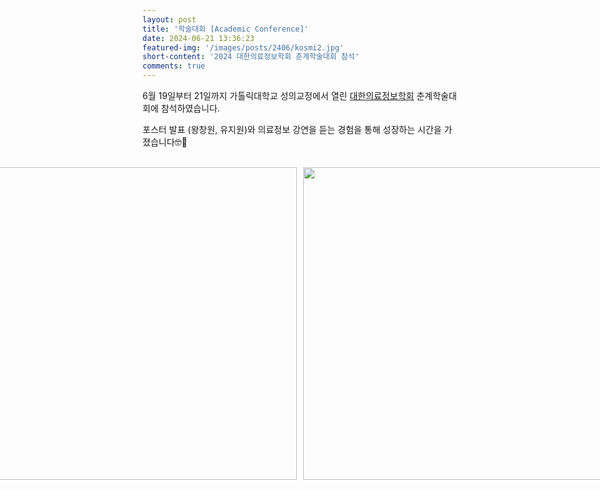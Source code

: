 ```yaml
---
layout: post
title: '학술대회 [Academic Conference]'
date: 2024-06-21 13:36:23
featured-img: '/images/posts/2406/kosmi2.jpg'
short-content: '2024 대한의료정보학회 춘계학술대회 참석'
comments: true
---
```


6월 19일부터 21일까지 가톨릭대학교 성의교정에서 열린 [대한의료정보학회](https://www.kosmi.org/) 춘계학술대회에 참석하였습니다.

포스터 발표 (왕창원, 유지원)와 의료정보 강연을 듣는 경험을 통해 성장하는 시간을 가졌습니다🤓📝

<br>

<div style="display: flex; justify-content: center;">
    <span class="image featured" style="margin-right: 10px;"><img src="{{ site.baseurl }}/images/posts/2406/kosmi3.jpeg" alt="" style='height: 500px; object-fit: contain;'></span>
    <span class="image featured"><img src="{{ site.baseurl }}/images/posts/2406/kosmi0.jpeg" alt="" style='height: 500px; object-fit: contain;'></span>
    
</div>
